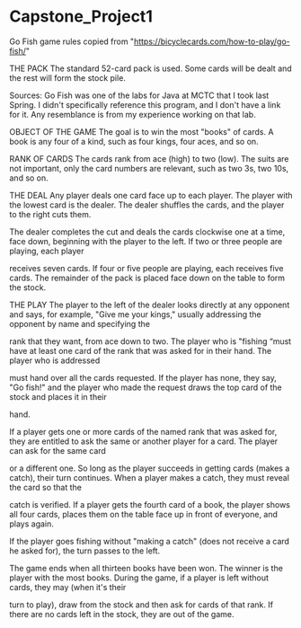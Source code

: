 # Capstone_Project1

Go Fish game rules copied from "https://bicyclecards.com/how-to-play/go-fish/"

THE PACK
The standard 52-card pack is used. Some cards will be dealt and the rest will form the stock pile.

Sources:
Go Fish was one of the labs for Java at MCTC that I took last Spring. I didn't specifically reference this program, and I don't have a link for it. Any resemblance is from my experience working on that lab.


OBJECT OF THE GAME
The goal is to win the most "books" of cards. A book is any four of a kind, such as four kings, four aces, and so on.

RANK OF CARDS
The cards rank from ace (high) to two (low). The suits are not important, only the card numbers are relevant, such as two 3s, two 10s, and so on.

THE DEAL
Any player deals one card face up to each player. The player with the lowest card is the dealer. The dealer shuffles the cards, and the player to the right cuts them.

The dealer completes the cut and deals the cards clockwise one at a time, face down, beginning with the player to the left. If two or three people are playing, each player 

receives seven cards. If four or five people are playing, each receives five cards. The remainder of the pack is placed face down on the table to form the stock.

THE PLAY
The player to the left of the dealer looks directly at any opponent and says, for example, "Give me your kings," usually addressing the opponent by name and specifying the 

rank that they want, from ace down to two. The player who is "fishing “must have at least one card of the rank that was asked for in their hand. The player who is addressed 

must hand over all the cards requested. If the player has none, they say, "Go fish!" and the player who made the request draws the top card of the stock and places it in their 

hand.

If a player gets one or more cards of the named rank that was asked for, they are entitled to ask the same or another player for a card. The player can ask for the same card 

or a different one. So long as the player succeeds in getting cards (makes a catch), their turn continues. When a player makes a catch, they must reveal the card so that the 

catch is verified. If a player gets the fourth card of a book, the player shows all four cards, places them on the table face up in front of everyone, and plays again.

If the player goes fishing without "making a catch" (does not receive a card he asked for), the turn passes to the left.

The game ends when all thirteen books have been won. The winner is the player with the most books. During the game, if a player is left without cards, they may (when it's their 

turn to play), draw from the stock and then ask for cards of that rank. If there are no cards left in the stock, they are out of the game.

